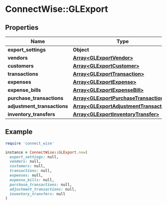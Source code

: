 # ConnectWise::GLExport

## Properties

| Name | Type | Description | Notes |
| ---- | ---- | ----------- | ----- |
| **export_settings** | **Object** |  | [optional] |
| **vendors** | [**Array&lt;GLExportVendor&gt;**](GLExportVendor.md) |  | [optional] |
| **customers** | [**Array&lt;GLExportCustomer&gt;**](GLExportCustomer.md) |  | [optional] |
| **transactions** | [**Array&lt;GLExportTransaction&gt;**](GLExportTransaction.md) |  | [optional] |
| **expenses** | [**Array&lt;GLExportExpense&gt;**](GLExportExpense.md) |  | [optional] |
| **expense_bills** | [**Array&lt;GLExportExpenseBill&gt;**](GLExportExpenseBill.md) |  | [optional] |
| **purchase_transactions** | [**Array&lt;GLExportPurchaseTransaction&gt;**](GLExportPurchaseTransaction.md) |  | [optional] |
| **adjustment_transactions** | [**Array&lt;GLExportAdjustmentTransaction&gt;**](GLExportAdjustmentTransaction.md) |  | [optional] |
| **inventory_transfers** | [**Array&lt;GLExportInventoryTransfer&gt;**](GLExportInventoryTransfer.md) |  | [optional] |

## Example

```ruby
require 'connect_wise'

instance = ConnectWise::GLExport.new(
  export_settings: null,
  vendors: null,
  customers: null,
  transactions: null,
  expenses: null,
  expense_bills: null,
  purchase_transactions: null,
  adjustment_transactions: null,
  inventory_transfers: null
)
```

